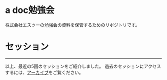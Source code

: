 # a doc勉強会

株式会社エスツーの勉強会の資料を保管するためのリポジトリです。

# セッション



------

以上、最近の5回のセッションをご紹介しました。
過去のセッションにアクセスするには、[アーカイブ](./archive.md)をご覧ください。
